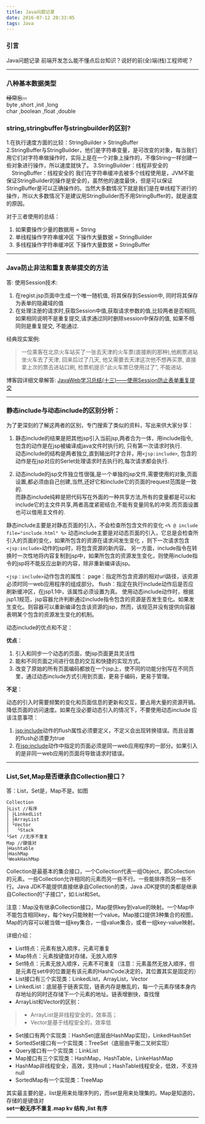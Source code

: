 ```yaml
---
title: Java问题记录
date: 2016-07-12 20:33:05
tags: Java
---
```

### 引言
Java问题记录
前端开发怎么能不懂点后台知识？说好的前(全)端(栈)工程师呢？
<!--more-->

---
### 八种基本数据类型
~~经常忘...~~  
byte ,short ,init ,long  
char ,boolean ,float ,double
### string,stringbuffer与stringbuilder的区别?
1.在执行速度方面的比较：StringBuilder >  StringBuffer   
2.StringBuffer与StringBuilder，他们是字符串变量，是可改变的对象，每当我们用它们对字符串做操作时，实际上是在一个对象上操作的，不像String一样创建一些对象进行操作，所以速度就快了。
3.StringBuilder：线程非安全的
　StringBuffer：线程安全的
我们在字符串缓冲去被多个线程使用是，JVM不能保证StringBuilder的操作是安全的，虽然他的速度最快，但是可以保证StringBuffer是可以正确操作的。当然大多数情况下就是我们是在单线程下进行的操作，所以大多数情况下是建议用StringBuilder而不用StringBuffer的，就是速度的原因。

对于三者使用的总结：
1. 如果要操作少量的数据用 = String
2. 单线程操作字符串缓冲区 下操作大量数据 = StringBuilder
3. 多线程操作字符串缓冲区 下操作大量数据 = StringBuffer

---
### Java防止非法和重复表单提交的方法
答: 使用Session技术:
1. 在regist.jsp页面中生成一个唯一随机值, 将其保存到Session中, 同时将其保存为表单的隐藏域的值
2. 在处理注册的请求时,获取Session中值,获取请求参数的值,比较两者是否相同, 如果相同说明不是重复提交,请求通过同时删除session中保存的值, 如果不相同则是重复提交, 不能通过.

经典现实案例:
> 一位乘客在北京火车站买了一张去天津的火车票(直接刷的那种),他刷票进站坐火车去了天津, 回来后过了几天, 他又需要去天津这次他不想再买票, 直接拿上次的票去进站口刷, 检票机提示“此火车票已使用过了”, 不能进站.

博客园详细文章解答:
[JavaWeb学习总结(十三)——使用Session防止表单重复提交](http://www.cnblogs.com/xdp-gacl/p/3859416.html)

---
### 静态include与动态include的区别分析：
为了更深刻的了解这两者的区别，专门搜索了类似的资料，写出来供大家分享：
1. 静态include的结果是把其他jsp引入当前jsp,两者合为一体，用include指令, 包含的动作是在jsp被编译成java文件时执行的, 只有第一次请求时执行. </br>
动态include的结构是两者独立,直到输出时才合并，用`<jsp:include>`, 包含的动作是在jsp对应的Serlet处理请求时去执行的,每次请求都会执行.

2. 动态include的jsp文件独立性很强,是一个单独的jsp文件,需要使用的对象,页面设置,都必须由自己创建,当然,还好它和include它的页面的request范围是一致的. </br>
而静态include纯粹是把代码写在外面的一种共享方法,所有的变量都是可以和include它的主文件共享,两者高度紧密结合,不能有变量同名的冲突.而页面设置也可以借用主文件的.

静态include主要是对静态页面的引入，不会检查所包含文件的变化
`<% @ include file="include.html" %>`
动态include主要是对动态页面的引入，它总是会检查所引入的页面的变化，如果所包含的资源在请求间发生变化
，则下一次请求包含`<jsp:include>`动作的jsp时，将包含资源的新内容。
另一方面，include指令在转换时一次性地将内容复制到jsp中，如果所包含的资源发生变化，则使用include指令的jsp将不能反应出新的内容，除非重新编译该jsp。

`<jsp：include>`动作包含的属性：
page：指定所包含资源的相对url路径，该资源必须时同一web应用程序的组成部分。
flush：指定在执行include动作后是否应刷新缓冲区，在jsp1.1中，该属性必须设置为真。
使用动态include动作时，根据jsp1.1规范，jsp容器允许判断通过include指令包含的资源是否发生变化。如果发生变化。则容器可以重新编译包含该资源的jsp，然而，该规范并没有提供向容器表明某个包含的资源发生变化的机制。

动态include的优点和不足：

**优点**：
1. 引入和同步一个动态的页面，使jsp页面更具灵活性
2. 能和不同页面之间进行信息的交互和快捷的实现方式。
3. 改变了原始的所有页面编码都放在一个jsp上，使不同的功能分别写在不同页里，通过动态include方式引用到页面，更易于编码，更易于管理。

**不足**：

动态的引入时需要频繁的变化和页面信息的更新和交互，要占用大量的资源开销。降低页面的访问速度。如果在没必要动态引入的情况下，不要使用动态include
应该注意事项：
1. <jsp:include>动作的flush属性必须要定义，不定义会出现转换错误。而且设置的flush必须要为true
2. 在<jsp:include>动作中指定的页面必须是同一web应用程序的一部分。如果引入的是非同一web应用的页面将导致请求时错误。

---
### List,Set,Map是否继承自Collection接口？

答：List，Set是，Map不是。如图
```
Collection
├List //有序
│ ├LinkedList
│ ├ArrayList
│ └Vector
│   └Stack
└Set //无序不重复
Map //键值对
├Hashtable
├HashMap
└WeakHashMap
```
Collection是最基本的集合接口，一个Collection代表一组Object，即Collection的元素。一些Collection允许相同的元素而另一些不行。一些能排序而另一些不行。Java JDK不能提供直接继承自Collection的类，Java JDK提供的类都是继承自Collection的"子接口"，如:List和Set。

注意：Map没有继承Collection接口，Map提供key到value的映射。一个Map中不能包含相同key，每个key只能映射一个value。Map接口提供3种集合的视图，Map的内容可以被当做一组key集合，一组value集合，或者一组key-value映射。


详细介绍：
* List特点：元素有放入顺序，元素可重复
* Map特点：元素按键值对存储，无放入顺序
* Set特点：元素无放入顺序，元素不可重复（注意：元素虽然无放入顺序，但是元素在set中的位置是有该元素的HashCode决定的，其位置其实是固定的）
* List接口有三个实现类：LinkedList，ArrayList，Vector
* LinkedList：底层基于链表实现，链表内存是散乱的，每一个元素存储本身内存地址的同时还存储下一个元素的地址。链表增删快，查找慢
* ArrayList和Vector的区别：
> * ArrayList是非线程安全的，效率高；
> * Vector是基于线程安全的，效率低
* Set接口有两个实现类：HashSet(底层由HashMap实现)，LinkedHashSet
* SortedSet接口有一个实现类：TreeSet（底层由平衡二叉树实现）
* Query接口有一个实现类：LinkList
* Map接口有三个实现类：HashMap，HashTable，LinkeHashMap
* HashMap非线程安全，高效，支持null；HashTable线程安全，低效，不支持null
* SortedMap有一个实现类：TreeMap

其实最主要的是，list是用来处理序列的，而set是用来处理集的。Map是知道的，存储的是键值对 </br>
**set一般无序不重复.map kv 结构 ,list 有序**

---

